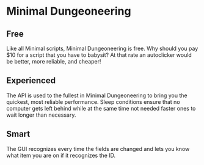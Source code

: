 # Minimal Dungeoneering
## Free
Like all Minimal scripts, Minimal Dungeoneering is free. Why should you pay $10 for a script that you have to babysit? At that rate an autoclicker would be better, more reliable, and cheaper!
## Experienced
The API is used to the fullest in Minimal Dungeoneering to bring you the quickest, most reliable performance. Sleep conditions ensure that no computer gets left behind while at the same time not needed faster ones to wait longer than necessary.
## Smart
The GUI recognizes every time the fields are changed and lets you know what item you are on if it recognizes the ID.